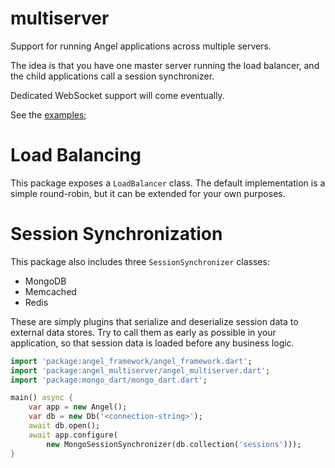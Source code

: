 # multiserver
Support for running Angel applications across multiple servers.

The idea is that you have one master server running the load balancer,
and the child applications call a session synchronizer.

Dedicated WebSocket support will come eventually.

See the [examples](example);

# Load Balancing

This package exposes a `LoadBalancer` class. 
The default implementation is a simple round-robin, but
it can be extended for your own purposes.


# Session Synchronization

This package also includes three `SessionSynchronizer` classes:
* MongoDB
* Memcached
* Redis

These are simply plugins that serialize and deserialize session data
to external data stores. Try to call them as early as possible in your
application, so that session data is loaded before any business logic.

```dart
import 'package:angel_framework/angel_framework.dart';
import 'package:angel_multiserver/angel_multiserver.dart';
import 'package:mongo_dart/mongo_dart.dart';

main() async {
    var app = new Angel();
    var db = new Db('<connection-string>');
    await db.open();
    await app.configure(
        new MongoSessionSynchronizer(db.collection('sessions')));
}
```
